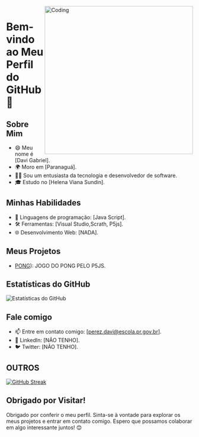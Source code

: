 <img align="right" alt="Coding" width="400" src="https://res.cloudinary.com/practicaldev/image/fetch/s--_AGrXPbv--/c_limit%2Cf_auto%2Cfl_progressive%2Cq_66%2Cw_880/https://res.cloudinary.com/practicaldev/image/fetch/s--sNXjzc6P--/c_limit%252Cf_auto%252Cfl_progressive%252Cq_66%252Cw_880/https://media1.tenor.com/images/0c34272909ee2a4db5606a014082312b/tenor.gif%253Fitemid%253D15828752">

# Bem-vindo ao Meu Perfil do GitHub 👋

## Sobre Mim
- 😄 Meu nome é [Davi Gabriel].
- 🌍 Moro em [Paranaguá].
- 👩‍💻 Sou um entusiasta da tecnologia e desenvolvedor de software.
- 🎓 Estudo no [Helena Viana Sundin].

## Minhas Habilidades
- 🚀 Linguagens de programação: [Java Script].
- 🛠️ Ferramentas: [Visual Studio,Scrath, P5js].
- 🌐 Desenvolvimento Web: [NADA].

## Meus Projetos
- [PONG](https://github.com/daviGABRIEL12/Pong-No-Java)): JOGO DO PONG PELO P5JS.

## Estatísticas do GitHub
![Estatísticas do GitHub](https://github-readme-stats.vercel.app/api?username=daviGABRIEL12&show_icons=true&theme=dark)
## Fale comigo
- 📫 Entre em contato comigo: [perez.davi@escola.pr.gov.br].
- 💬 LinkedIn: [NÃO TENHO].
- 🐦 Twitter: [NÃO TENHO].

## OUTROS

[![GitHub Streak](https://streak-stats.demolab.com/?user=daviGABRIEL12)](https://git.io/streak-stats)

## Obrigado por Visitar!
Obrigado por conferir o meu perfil. Sinta-se à vontade para explorar os meus projetos e entrar em contato comigo. Espero que possamos colaborar em algo interessante juntos! 😊
